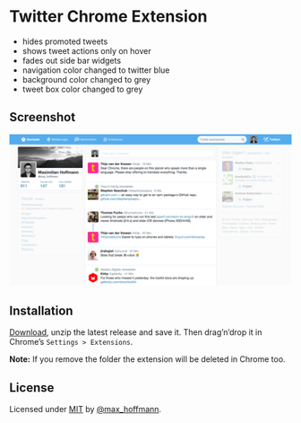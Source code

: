 # Twitter Chrome Extension

- hides promoted tweets
- shows tweet actions only on hover
- fades out side bar widgets
- navigation color changed to twitter blue
- background color changed to grey
- tweet box color changed to grey

## Screenshot

![screenshot](screenshot.png)

## Installation

[Download](https://github.com/maxhoffmann/twitter-chrome-extension/archive/master.zip), unzip the latest release and save it. Then drag’n’drop it in Chrome’s `Settings > Extensions`.

__Note:__ If you remove the folder the extension will be deleted in Chrome too.


## License

Licensed under [MIT](LICENSE) by [@max_hoffmann](https://twitter.com/max_hoffmann).
